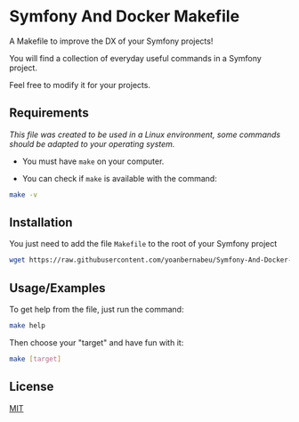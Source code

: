 # Symfony And Docker Makefile

A Makefile to improve the DX of your Symfony projects!

You will find a collection of everyday useful commands in a Symfony project.

Feel free to modify it for your projects.


## Requirements

*This file was created to be used in a Linux environment, some commands should be adapted to your operating system.*

* You must have `make` on your computer.

* You can check if `make` is available with the command:

```bash
make -v
```
## Installation

You just need to add the file `Makefile` to the root of your Symfony project

```bash
wget https://raw.githubusercontent.com/yoanbernabeu/Symfony-And-Docker-Makefile/main/Makefile
```
## Usage/Examples

To get help from the file, just run the command:

```bash
make help
```

Then choose your "target" and have fun with it:

```bash
make [target]
```

## License

[MIT](LICENSE)